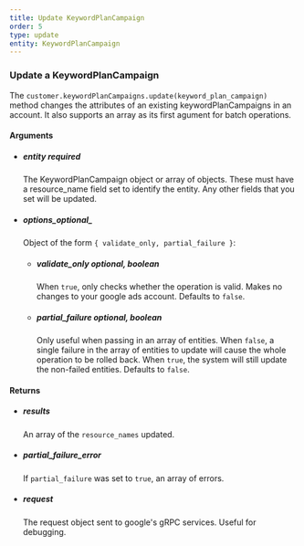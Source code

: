 ```yaml
---
title: Update KeywordPlanCampaign 
order: 5
type: update
entity: KeywordPlanCampaign 
---
```


### Update a KeywordPlanCampaign 


The `customer.keywordPlanCampaigns.update(keyword_plan_campaign)` method changes the attributes of an existing keywordPlanCampaigns in an account. It also supports an array as its first agument for batch operations.


#### Arguments

-   ##### entity _required_
    The KeywordPlanCampaign object or array of objects. These must have a resource_name field set to identify the entity. Any other fields that you set will be updated.
-   ##### options_optional_
    Object of the form `{ validate_only, partial_failure }`:
    -   ##### validate_only _optional, boolean_
        When `true`, only checks whether the operation is valid. Makes no changes to your google ads account. Defaults to `false`.
    -   ##### partial_failure _optional, boolean_
        Only useful when passing in an array of entities. When `false`, a single failure in the array of entities to update will cause the whole operation to be rolled back. When `true`, the system will still update the non-failed entities. Defaults to `false`.


#### Returns

-   ##### results
    An array of the `resource_names` updated.
-   ##### partial_failure_error
    If `partial_failure` was set to `true`, an array of errors.
-   ##### request
    The request object sent to google's gRPC services. Useful for debugging.

